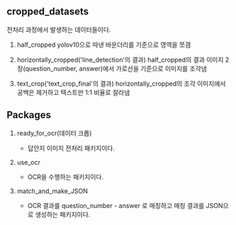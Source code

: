 ## cropped_datasets

전처리 과정에서 발생하는 데이터들이다.

1. half_cropped
   yolov10으로 따낸 바운더리를 기준으로 영역을 쪼갬

2. horizontally_cropped('line_detection'의 결과)
   half_cropped의 결과 이미지 2장(question_number, answer)에서 가로선을 기준으로 이미지를 조각냄

3. text_crop('text_crop_final'의 결과)
   horizontally_cropped의 조각 이미지에서 공백은 제거하고 텍스트만 1:1 비율로 잘라냄

## Packages

1. ready_for_ocr(데이터 크롭)

   - 답안지 이미지 전처리 패키지이다.

2. use_ocr

   - OCR을 수행하는 패키지이다.

3. match_and_make_JSON
   - OCR 결과를 question_number - answer 로 매칭하고 매칭 결과를 JSON으로 생성하는 패키지이다.
